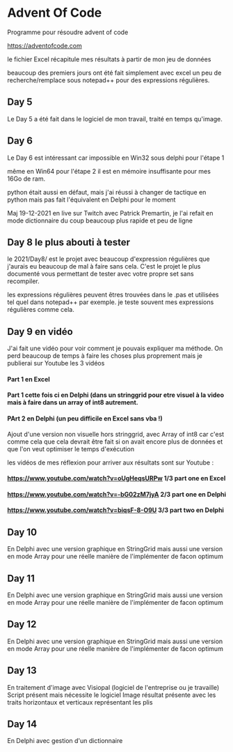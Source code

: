 # Advent Of Code
Programme pour résoudre advent of code


https://adventofcode.com

le fichier Excel récapitule mes résultats à partir de mon jeu de données

beaucoup des premiers jours ont été fait simplement avec excel
un peu de recherche/remplace sous notepad++ pour des expressions régulières.


## Day 5
Le Day 5 a été fait dans le logiciel de mon travail, traité en temps qu'image.

## Day 6
Le Day 6 est intéressant car impossible en Win32 sous delphi pour l'étape 1

même en Win64 pour l'étape 2 il est en mémoire insuffisante pour mes 16Go de ram.

python était aussi en défaut, mais j'ai réussi à changer de tactique en python mais pas fait l'équivalent en Delphi pour le moment

Maj 19-12-2021 en live sur Twitch avec Patrick Premartin, je l'ai refait en mode dictionnaire du coup beaucoup plus rapide et peu de ligne

## Day 8 le plus abouti à tester
le 2021/Day8/ est le projet avec beaucoup d'expression régulières que j'aurais eu beaucoup de mal à faire sans cela.
C'est le projet le plus documenté vous permettant de tester avec votre propre set sans recompiler.

les expressions régulières peuvent êtres trouvées dans le .pas et utilisées tel quel dans notepad++ par exemple.
je teste souvent mes expressions régulières comme cela.

## Day 9 en vidéo
J'ai fait une vidéo pour voir comment je pouvais expliquer ma méthode.
On perd beaucoup de temps à faire les choses plus proprement mais je publierai sur Youtube les 3 vidéos
####  Part 1 en Excel
####  Part 1 cette fois ci en Delphi (dans un stringgrid pour etre visuel à la video mais à faire dans un array of int8 autrement.
####  PArt 2 en Delphi (un peu difficile en Excel sans vba !)
  
  Ajout d'une version non visuelle hors stringgrid, avec Array of int8 car c'est comme cela que cela devrait être fait si on avait encore plus de données et que l'on veut optimiser le temps d'exécution
  
  les vidéos de mes réflexion pour arriver aux résultats sont sur Youtube :
 #### https://www.youtube.com/watch?v=oUgHeqsURPw  1/3 part one en Excel
 #### https://www.youtube.com/watch?v=-bG02zM7jyA  2/3 part one en Delphi
 #### https://www.youtube.com/watch?v=biqsF-8-O9U  3/3 part two en Delphi
  
## Day 10

En Delphi avec une version graphique en StringGrid mais aussi une version en mode Array pour une réelle manière de l'implémenter de facon optimum

## Day 11

En Delphi avec une version graphique en StringGrid mais aussi une version en mode Array pour une réelle manière de l'implémenter de facon optimum

## Day 12

En Delphi avec une version graphique en StringGrid mais aussi une version en mode Array pour une réelle manière de l'implémenter de facon optimum

## Day 13

En traitement d'image avec Visiopal (logiciel de l'entreprise ou je travaille)
Script présent mais nécessite le logiciel
Image résultat présente avec les traits horizontaux et verticaux représentant les plis

## Day 14

En Delphi avec gestion d'un dictionnaire
